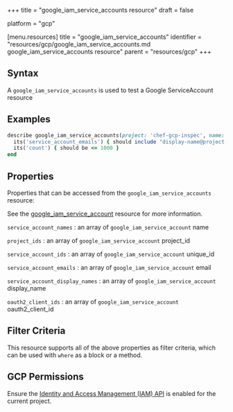 +++
title = "google_iam_service_accounts resource"
draft = false

platform = "gcp"

[menu.resources]
    title = "google_iam_service_accounts"
    identifier = "resources/gcp/google_iam_service_accounts.md google_iam_service_accounts resource"
    parent = "resources/gcp"
+++

## Syntax

A `google_iam_service_accounts` is used to test a Google ServiceAccount resource

## Examples

```ruby
describe google_iam_service_accounts(project: 'chef-gcp-inspec', name: "display-name@project-id.iam.gserviceaccount.com") do
  its('service_account_emails') { should include "display-name@project-id.iam.gserviceaccount.com" }
  its('count') { should be <= 1000 }
end
```

## Properties

Properties that can be accessed from the `google_iam_service_accounts` resource:

See the [google_iam_service_account](/resources/google_iam_service_account/#properties) resource for more information.

`service_account_names`
: an array of `google_iam_service_account` name

`project_ids`
: an array of `google_iam_service_account` project_id

`service_account_ids`
: an array of `google_iam_service_account` unique_id

`service_account_emails`
: an array of `google_iam_service_account` email

`service_account_display_names`
: an array of `google_iam_service_account` display_name

`oauth2_client_ids`
: an array of `google_iam_service_account` oauth2_client_id

## Filter Criteria

This resource supports all of the above properties as filter criteria, which can be used
with `where` as a block or a method.

## GCP Permissions

Ensure the [Identity and Access Management (IAM) API](https://console.cloud.google.com/apis/library/iam.googleapis.com/) is enabled for the current project.
